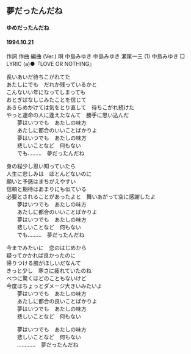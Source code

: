 ## 夢だったんだね
#### ゆめだったんだね
#### 1994.10.21


作詞  作曲  編曲 (Ver.)   唄
中島みゆき   中島みゆき   瀬尾一三 (1)
中島みゆき
□ LYRIC (a)●『LOVE OR NOTHING』

長いあいだ待ちこがれてた   
あたしにでも　だれか残っているかと   
こんないい年になってしまっても   
おとぎばなしじみたことを信じて   
あきらめかけては気をとり直して　待ちこがれ続けた   
やっと運命の人に逢えたなんて　勝手に思い込んだ   
　　夢はいつでも　あたしの味方   
　　あたしに都合のいいことばかりよ   
　　夢はいつでも　あたしの味方   
　　悲しいことなど　何もない   
　　でも………　夢だったんだね   
   
身の程少し思い知っていたら   
人生に悲しみは　ほとんどないのに   
願いと予感はまちがえやすい   
信頼と期待はあまりにも似ている   
必要とされることがあったよと　舞いあがって空に感謝したよ   
　　夢はいつでも　あたしの味方   
　　あたしに都合のいいことばかりよ   
　　夢はいつでも　あたしの味方   
　　悲しいことなど　何もない   
　　でも………　夢だったんだね   
   
今までみたいに　恋のはじめから   
疑ってかかれば良かったのに   
帰りつける腕がほしいだなんて   
きっと少し　寒さに疲れていたのね   
べつに驚くほどのこともないけど   
今度はちょっとダメージ大きいみたいよ   
　　夢はいつでも　あたしの味方   
　　あたしに都合の良いことばかりよ   
　　夢はいつでも　あたしの味方   
　　悲しいことなど　何もない   
   
　　夢はいつでも　あたしの味方   
　　悲しいことなど　何もない   
　　…………　夢だったんだね   